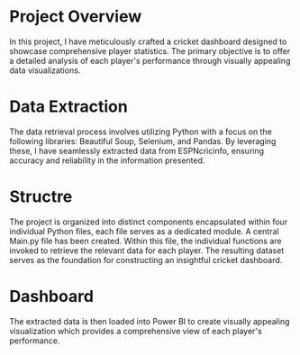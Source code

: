 # Project Overview

In this project, I have meticulously crafted a cricket dashboard designed to showcase comprehensive player statistics. The primary objective is to offer a detailed analysis of each player's performance through visually appealing data visualizations.

# Data Extraction

The data retrieval process involves utilizing Python with a focus on the following libraries: Beautiful Soup, Selenium, and Pandas. By leveraging these, I have seamlessly extracted data from ESPNcricinfo, ensuring accuracy and reliability in the information presented.

# Structre

The project is organized into distinct components encapsulated within four individual Python files, each file serves as a dedicated module. A central Main.py file has been created. Within this file, the individual functions are invoked to retrieve the relevant data for each player. The resulting dataset serves as the foundation for constructing an insightful cricket dashboard.

# Dashboard

 The extracted data is then loaded into Power BI to create visually appealing visualization which provides a comprehensive view of each player's performance.